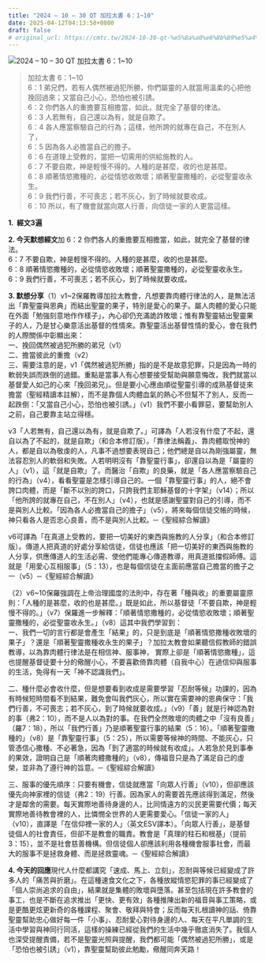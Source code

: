 ```yaml
---
title: "2024 – 10 – 30 QT 加拉太書 6：1~10"
date: 2025-04-12T04:13:58+0800
draft: false
# original_url: https://cmtc.tw/2024-10-30-qt-%e5%8a%a0%e6%8b%89%e5%a4%aa%e6%9b%b8-6%ef%bc%9a110
---
```


![2024 – 10 – 30 QT 加拉太書 6：1\~10](/images/qt.jpg  "2024 – 10 – 30 QT 加拉太書 6：1\~10")

> 加拉太書 6：1\~10  
> 6：1 弟兄們，若有人偶然被過犯所勝，你們屬靈的人就當用溫柔的心把他挽回過來；又當自己小心，恐怕也被引誘。  
> 6：2 你們各人的重擔要互相擔當，如此，就完全了基督的律法。  
> 6：3 人若無有，自己還以為有，就是自欺了。  
> 6：4 各人應當察驗自己的行為；這樣，他所誇的就專在自己，不在別人了，  
> 6：5 因為各人必擔當自己的擔子。  
> 6：6 在道理上受教的，當把一切需用的供給施教的人。  
> 6：7 不要自欺，神是輕慢不得的。人種的是甚麼，收的也是甚麼。  
> 6：8 順著情慾撒種的，必從情慾收敗壞；順著聖靈撒種的，必從聖靈收永生。  
> 6：9 我們行善，不可喪志；若不灰心，到了時候就要收成。  
> 6：10 所以，有了機會就當向眾人行善，向信徒一家的人更當這樣。

**1.  經文3遍**

**2. 今天默想經文**加 6：2 你們各人的重擔要互相擔當，如此，就完全了基督的律法。  
6：7 不要自欺，神是輕慢不得的。人種的是甚麼，收的也是甚麼。  
6：8 順著情慾撒種的，必從情慾收敗壞；順著聖靈撒種的，必從聖靈收永生。  
6：9 我們行善，不可喪志；若不灰心，到了時候就要收成。

**3. 默想分享**（1）v1\~2保羅教導加拉太教會，凡想要靠肉體行律法的人，是無法活出「靠聖靈與恩典」而結出聖靈的果子，特別是愛心的果子。屬人肉體的愛心只能在外面「勉強刻意地作作樣子」，內心卻仍充滿詭詐敗壞；惟有靠聖靈結出聖靈果子的人，乃是甘心樂意活出基督的性情來。靠聖靈活出基督性情的愛心，會在我們的人際關係中彰顯出來：  
一、挽回偶然被過犯所勝的弟兄（v1）  
二、擔當彼此的重擔（v2）  
三、需要注意的是，v1「偶然被過犯所勝」指的是不是故意犯罪，只是因為一時的軟弱失誤而跌倒的過錯。重點是當事人有心想要接受幫助與願意悔改，我們就當以基督愛人如己的心來「挽回弟兄」。但是要小心應由順從聖靈引導的成熟基督徒來擔當（聖經精讀本註解），而不是靠個人肉體血氣的熱心不但幫不了別人，反而一起跌倒：「又當自己小心，恐怕也被引誘。」（v1）我們不要小看罪惡，要幫助別人之前，自己要靠主站立得穩。

v3「人若無有，自己還以為有，就是自欺了。」可譯為「人若沒有什麼了不起，還自以為了不起的，就是自欺」（和合本修訂版）。「靠律法稱義」、靠肉體取悅神的人，都是自以為敬虔的人，凡事不過想要表現自己；他們總是自以為剛強屬靈，無法容忍別人的軟弱和失敗。人若明明沒有「靠聖靈行事」，卻還自以為是「屬靈的人」（v1），這「就是自欺」了。而醫治「自欺」的良藥，就是「各人應當察驗自己的行為」（v4），看看聖靈是怎樣引導自己的。一個「靠聖靈行事」的人，絕不會誇口肉體，而是「斷不以別的誇口，只誇我們主耶穌基督的十字架」（v14）；所以「他所誇的就專在自己，不在別人」（v4），也就是感謝聖靈對自己的引導，而不是與別人比較。「因為各人必擔當自己的擔子」（v5），將來每個信徒交帳的時候，神只看各人是否忠心良善，而不是與別人比較。─《聖經綜合解讀》

v6可譯為「在真道上受教的，要把一切美好的東西與施教的人分享」（和合本修訂版）。傳道人把真道的好處分享給信徒，信徒也應該「把一切美好的東西與施教的人分享，供應傳道人的生活必需、使他們能專心傳道教導，用真道抵擋假師傅。這就是「用愛心互相服事」（5：13），也是每個信徒在主面前應當自己擔當的擔子之一（v5）─《聖經綜合解讀》

（2）v6\~10保羅強調在上帝治理國度的法則中，存在著「種與收」的重要屬靈原則：「人種的是甚麼，收的也是甚麼。」既是如此，所以基督徒「不要自欺，神是輕慢不得的。」（v7）保羅進一步解釋：「順著情慾撒種的，必從情慾收敗壞；順著聖靈撒種的，必從聖靈收永生。」（v8）這其中我們學習到：  
一、我們一切的言行都是會產生「結果」的，只是到底是「順著情慾撒種收敗壞的果子」？還是「順著聖靈撒種收永生的果子」？加拉太教會如果聽信假教師的錯誤教導，以為靠肉體行律法是在相信神、服事神， 實際上卻是「順著情慾撒種」，這也提醒基督徒要十分的儆醒小心，不要喜歡倚靠肉體（自我中心）在過信仰與服事的生活，免得有一天「神不認識我們」。

二、種什麼必會收什麼，但是想要看到收成是需要學習「忍耐等候」功課的，因為有時候短時間看不到結果，難免會叫我們灰心，所以實在需要神的恩典保守：「我們行善，不可喪志；若不灰心，到了時候就要收成。」（v9）「善」就是行神認為對的事（弗2：10），而不是人以為對的事。在我們全然敗壞的肉體之中「沒有良善」（羅7：18），所以「我們行善」乃是順著聖靈行事的結果（5：16）。「順著聖靈撒種的」（v8）是「靠聖靈行事」（5：25），所以需要等候神的時間、不能灰心，只管憑信心撒種、不必著急，因為「到了適當的時候就有收成」。人若急於見到事奉的果效，證明自己是「順著肉體撒種的」（v8），傳福音只是為了滿足自己的虛榮，並非為了遵行神的旨意。─《聖經綜合解讀》

三、服事的優先順序：只要有機會，信徒就應當「向眾人行善」（v10），但卻應該優先向神家裡的信徒（弗2：19）行善。因為家人的需要首先應該得到滿足，然後才是鄰舍的需要。每天實際地善待身邊的人，比同情遠方的災民更需要代價；每天實際地善待教會裡的人，比憐憫全世界的人更需要愛心。「信徒一家的人」（v10），直譯是「在信仰裡一家的人」（英文ESV譯本）。「向眾人行善」，是基督徒個人的社會責任，但卻不是教會的職責。教會是「真理的柱石和根基」（提前3：15），並不是社會慈善機構。但信徒個人卻應該利用各種機會服事社會，而最大的服事不是拯救身體、而是拯救靈魂。─《聖經綜合解讀》

**4. 今天的回應**現代人什麼都講究「速成、馬上、立刻」，忍耐與等候已經變成了許多人的「痛苦與折磨」。在這種速食文化之下，各種放縱情慾犯罪的事已經變成了「個人崇尚追求的自由」，結果就是集體的敗壞與墮落。甚至包括現在許多教會的事工，也是不斷在追求推出「更快、更有效」各種推陳出新的福音與事工策略，或是更酷更炫更新奇的各種課程、聚會、敬拜與特會；反而每天扎根讀神的話、倚靠聖靈幫助忠心做好每一件「小事」、忍耐愛心對待身邊的人、每天在平凡單調的生活中學習與神同行同活，這樣的操練已經從我們的生活中幾乎徹底消失了。我個人也深受提醒責備，若不是聖靈光照與提醒，我們都可能「偶然被過犯所勝」，或是「恐怕也被引誘」（v1），靠聖靈幫助彼此勉勵，儆醒同奔天路！
